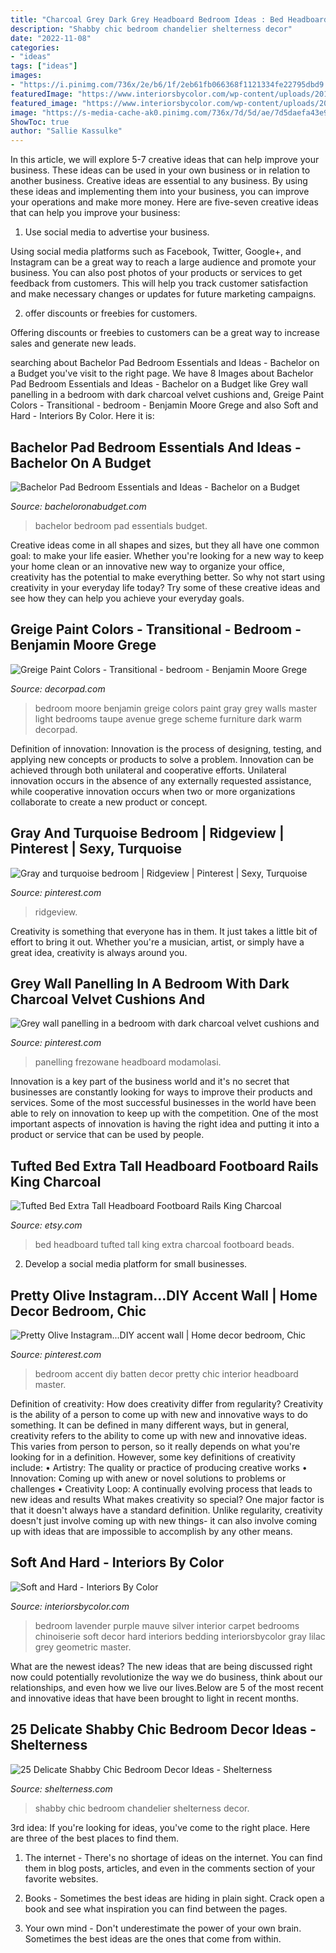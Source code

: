 ```yaml
---
title: "Charcoal Grey Dark Grey Headboard Bedroom Ideas : Bed Headboard Tufted Tall King Extra Charcoal Footboard Beads"
description: "Shabby chic bedroom chandelier shelterness decor"
date: "2022-11-08"
categories:
- "ideas"
tags: ["ideas"]
images:
- "https://i.pinimg.com/736x/2e/b6/1f/2eb61fb066368f1121334fe22795dbd9.jpg"
featuredImage: "https://www.interiorsbycolor.com/wp-content/uploads/2013/11/lavender-bedroom-1.jpg"
featured_image: "https://www.interiorsbycolor.com/wp-content/uploads/2013/11/lavender-bedroom-1.jpg"
image: "https://s-media-cache-ak0.pinimg.com/736x/7d/5d/ae/7d5daefa43e96d2cffbdafaafa603b6d.jpg"
ShowToc: true
author: "Sallie Kassulke"
---
```



In this article, we will explore 5-7 creative ideas that can help improve your business. These ideas can be used in your own business or in relation to another business.
Creative ideas are essential to any business. By using these ideas and implementing them into your business, you can improve your operations and make more money. Here are five-seven creative ideas that can help you improve your business:
1. Use social media to advertise your business.

Using social media platforms such as Facebook, Twitter, Google+, and Instagram can be a great way to reach a large audience and promote your business. You can also post photos of your products or services to get feedback from customers. This will help you track customer satisfaction and make necessary changes or updates for future marketing campaigns.

2. offer discounts or freebies for customers.

Offering discounts or freebies to customers can be a great way to increase sales and generate new leads.

	

		
searching about Bachelor Pad Bedroom Essentials and Ideas - Bachelor on a Budget you've visit to the right page. We have 8 Images about Bachelor Pad Bedroom Essentials and Ideas - Bachelor on a Budget like Grey wall panelling in a bedroom with dark charcoal velvet cushions and, Greige Paint Colors - Transitional - bedroom - Benjamin Moore Grege and also Soft and Hard - Interiors By Color. Here it is:
		
    
## Bachelor Pad Bedroom Essentials And Ideas - Bachelor On A Budget

<img loading=lazy src="http://bacheloronabudget.com/wp-content/uploads/2014/11/Bachelor-Pad-Bedroom-6.jpg" onerror="this.onerror=null;this.src='https://tse2.mm.bing.net/th?id=OIP.87e0Diy4oTxBvc4ziJlwNwHaIU&amp;pid=15.1';" alt="Bachelor Pad Bedroom Essentials and Ideas - Bachelor on a Budget">

_Source: bacheloronabudget.com_

>bachelor bedroom pad essentials budget. 

	

Creative ideas come in all shapes and sizes, but they all have one common goal: to make your life easier. Whether you're looking for a new way to keep your home clean or an innovative new way to organize your office, creativity has the potential to make everything better. So why not start using creativity in your everyday life today? Try some of these creative ideas and see how they can help you achieve your everyday goals.

    
## Greige Paint Colors - Transitional - Bedroom - Benjamin Moore Grege

<img loading=lazy src="http://cdn.decorpad.com/photos/2012/03/31/eecd0ab18e73.jpg" onerror="this.onerror=null;this.src='https://tse4.mm.bing.net/th?id=OIP.3SydcdCvvl-SF48g3PkeEAHaE6&amp;pid=15.1';" alt="Greige Paint Colors - Transitional - bedroom - Benjamin Moore Grege">

_Source: decorpad.com_

>bedroom moore benjamin greige colors paint gray grey walls master light bedrooms taupe avenue grege scheme furniture dark warm decorpad. 

	

Definition of innovation:
Innovation is the process of designing, testing, and applying new concepts or products to solve a problem. Innovation can be achieved through both unilateral and cooperative efforts. Unilateral innovation occurs in the absence of any externally requested assistance, while cooperative innovation occurs when two or more organizations collaborate to create a new product or concept.

    
## Gray And Turquoise Bedroom | Ridgeview | Pinterest | Sexy, Turquoise

<img loading=lazy src="https://s-media-cache-ak0.pinimg.com/736x/7d/5d/ae/7d5daefa43e96d2cffbdafaafa603b6d.jpg" onerror="this.onerror=null;this.src='https://tse2.mm.bing.net/th?id=OIP.M9pVBqyQ7yqDxstV78SGXwHaE5&amp;pid=15.1';" alt="Gray and turquoise bedroom | Ridgeview | Pinterest | Sexy, Turquoise">

_Source: pinterest.com_

>ridgeview. 

	

Creativity is something that everyone has in them. It just takes a little bit of effort to bring it out. Whether you're a musician, artist, or simply have a great idea, creativity is always around you.

    
## Grey Wall Panelling In A Bedroom With Dark Charcoal Velvet Cushions And

<img loading=lazy src="https://i.pinimg.com/736x/2e/b6/1f/2eb61fb066368f1121334fe22795dbd9.jpg" onerror="this.onerror=null;this.src='https://tse1.mm.bing.net/th?id=OIP.rxQJ4lb6CmaXdok005UnwgHaLL&amp;pid=15.1';" alt="Grey wall panelling in a bedroom with dark charcoal velvet cushions and">

_Source: pinterest.com_

>panelling frezowane headboard modamolasi. 

	

Innovation is a key part of the business world and it's no secret that businesses are constantly looking for ways to improve their products and services. Some of the most successful businesses in the world have been able to rely on innovation to keep up with the competition. One of the most important aspects of innovation is having the right idea and putting it into a product or service that can be used by people.

    
## Tufted Bed Extra Tall Headboard Footboard Rails King Charcoal

<img loading=lazy src="https://img0.etsystatic.com/176/0/5943668/il_fullxfull.1075809830_1new.jpg" onerror="this.onerror=null;this.src='https://tse3.mm.bing.net/th?id=OIP.W2VldyXra5iDP1nRaVNDgwHaJ4&amp;pid=15.1';" alt="Tufted Bed Extra Tall Headboard Footboard Rails King Charcoal">

_Source: etsy.com_

>bed headboard tufted tall king extra charcoal footboard beads. 

	

2. Develop a social media platform for small businesses.

    
## Pretty Olive Instagram...DIY Accent Wall | Home Decor Bedroom, Chic

<img loading=lazy src="https://i.pinimg.com/736x/01/62/1d/01621ddb98ec79137b3928675ffad4bf.jpg" onerror="this.onerror=null;this.src='https://tse1.mm.bing.net/th?id=OIP.1htM6tciFpB7d2l6xmdcVQHaKY&amp;pid=15.1';" alt="Pretty Olive Instagram...DIY accent wall | Home decor bedroom, Chic">

_Source: pinterest.com_

>bedroom accent diy batten decor pretty chic interior headboard master. 

	

Definition of creativity: How does creativity differ from regularity?
Creativity is the ability of a person to come up with new and innovative ways to do something. It can be defined in many different ways, but in general, creativity refers to the ability to come up with new and innovative ideas. This varies from person to person, so it really depends on what you're looking for in a definition. However, some key definitions of creativity include: • Artistry: The quality or practice of producing creative works • Innovation: Coming up with anew or novel solutions to problems or challenges • Creativity Loop: A continually evolving process that leads to new ideas and results 
What makes creativity so special? One major factor is that it doesn't always have a standard definition. Unlike regularity, creativity doesn't just involve coming up with new things- it can also involve coming up with ideas that are impossible to accomplish by any other means.

    
## Soft And Hard - Interiors By Color

<img loading=lazy src="https://www.interiorsbycolor.com/wp-content/uploads/2013/11/lavender-bedroom-1.jpg" onerror="this.onerror=null;this.src='https://tse3.mm.bing.net/th?id=OIP.kxG5NgfUpoO15XL0Vx00vgHaJ4&amp;pid=15.1';" alt="Soft and Hard - Interiors By Color">

_Source: interiorsbycolor.com_

>bedroom lavender purple mauve silver interior carpet bedrooms chinoiserie soft decor hard interiors bedding interiorsbycolor gray lilac grey geometric master. 

	

What are the newest ideas?
The new ideas that are being discussed right now could potentially revolutionize the way we do business, think about our relationships, and even how we live our lives.Below are 5 of the most recent and innovative ideas that have been brought to light in recent months.

    
## 25 Delicate Shabby Chic Bedroom Decor Ideas - Shelterness

<img loading=lazy src="https://i.shelterness.com/2016/06/18-pastel-colored-shabby-chic-bedroom-with-a-crystal-chandelier.jpg" onerror="this.onerror=null;this.src='https://tse4.mm.bing.net/th?id=OIP.G9FHepA4rRyVDsOFVdUFjQHaHa&amp;pid=15.1';" alt="25 Delicate Shabby Chic Bedroom Decor Ideas - Shelterness">

_Source: shelterness.com_

>shabby chic bedroom chandelier shelterness decor. 

	

3rd idea:
If you're looking for ideas, you've come to the right place. Here are three of the best places to find them.
1. The internet - There's no shortage of ideas on the internet. You can find them in blog posts, articles, and even in the comments section of your favorite websites.

2. Books - Sometimes the best ideas are hiding in plain sight. Crack open a book and see what inspiration you can find between the pages.

3. Your own mind - Don't underestimate the power of your own brain. Sometimes the best ideas are the ones that come from within.

